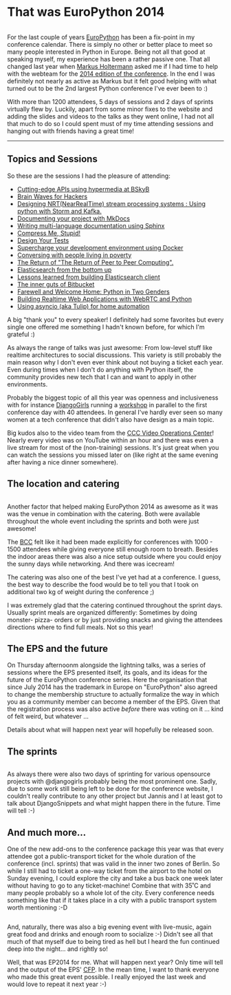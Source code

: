 # That was EuroPython 2014

<figure><img src="http://photos.h10n.me/Conferences/EuroPython-2014/i-xVdgcpc/0/XL/DSC02919-XL.jpg" alt=""></figure>

For the last couple of years [EuroPython][ep] has been a fix-point in my
conference calendar. There is simply no other or better place to meet so many
people interested in Python in Europe. Being not all that good at speaking
myself, my experience has been a rather passive one. That all changed last year
when [Markus Holtermann][mh] asked me if I had time to help with the webteam for
the [2014 edition of the conference][ep14]. In the end I was definitely not
nearly as active as Markus but it felt good helping with what turned out to be
the 2nd largest Python conference I've ever been to :)

With more than 1200 attendees, 5 days of sessions and 2 days of sprints
virtually flew by. Luckily, apart from some minor fixes to the website and
adding the slides and videos to the talks as they went online, I had not all
that much to do so I could spent must of my time attending sessions and hanging
out with friends having a great time!

---------------


## Topics and Sessions

So these are the sessions I had the pleasure of attending:

* [Cutting-edge APIs using hypermedia at BSkyB](https://ep2014.europython.eu/en/schedule/sessions/49/)
* [Brain Waves for Hackers](https://ep2014.europython.eu/en/schedule/sessions/7/)
* [Designing NRT(NearRealTim­e) stream processing systems : Using python with Storm and Kafka.](https://ep2014.europython.eu/en/schedule/sessions/111/)
* [Documenting your project with MkDocs](https://ep2014.europython.eu/en/schedule/sessions/39/)
* [Writing multi-language documentation using Sphinx](https://ep2014.europython.eu/en/schedule/sessions/99/)
* [Compress Me, Stupid!](https://ep2014.europython.eu/en/schedule/sessions/48/)
* [Design Your Tests](https://ep2014.europython.eu/en/schedule/sessions/11/)
* [Supercharge your development environment using Docker](https://ep2014.europython.eu/en/schedule/sessions/30/)
* [Conversing with people living in poverty](https://ep2014.europython.eu/en/schedule/sessions/79/)
* [The Return of "The Return of Peer to Peer Computing"­.](https://ep2014.europython.eu/en/schedule/sessions/27/)
* [Elasticsearch from the bottom up](https://ep2014.europython.eu/en/schedule/sessions/38/)
* [Lessons learned from building Elasticsearch client](https://ep2014.europython.eu/en/schedule/sessions/3/)
* [The inner guts of Bitbucket](https://ep2014.europython.eu/en/schedule/sessions/24/)
* [Farewell and Welcome Home: Python in Two Genders](https://ep2014.europython.eu/en/schedule/sessions/58/)
* [Building Realtime Web Applications with WebRTC and Python](https://ep2014.europython.eu/en/schedule/sessions/63/)
* [Using asyncio (aka Tulip) for home automation](https://ep2014.europython.eu/en/schedule/sessions/107/)

A big "thank you" to every speaker! I definitely had some favorites but every
single one offered me something I hadn't known before, for which I'm grateful :)

As always the range of talks was just awesome: From low-level stuff like
realtime architectures to social discussions. This variety is still probably the
main reason why I don't even ever think about not buying a ticket each year.
Even during times when I don't do anything with Python itself, the community
provides new tech that I can and want to apply in other environments.

Probably the biggest topic of all this year was openness and inclusiveness with
for instance [DjangoGirls][djg] running a [workshop][djgw] in parallel to the
first conference day with 40 attendees. In general I've hardly ever seen so many
women at a tech conference that didn't also have design as a main topic.

Big kudos also to the video team from the [CCC Video Operations Center][c3voc]!
Nearly every video was on YouTube within an hour and there was even a live
stream for most of the (non-training) sessions. It's just great when you can
watch the sessions you missed later on (like right at the same evening after
having a nice dinner somewhere).


## The location and catering

<figure><img src="http://photos.h10n.me/Conferences/EuroPython-2014/i-P6bm8pR/0/L/DSC02945-L.jpg" alt=""></figure>

Another factor that helped making EuroPython 2014 as awesome as it was was the
venue in combination with the catering. Both were available throughout the whole
event including the sprints and both were just awesome!

The [BCC][] felt like it had been made explicitly for conferences with 1000 -
1500 attendees while giving everyone still enough room to breath. Besides the
indoor areas there was also a nice setup outside where you could enjoy the sunny
days while networking. And there was icecream!

The catering was also one of the best I've yet had at a conference. I guess,
the best way to describe the food would be to tell you that I took on additional
two kg of weight during the conference ;)

I was extremely glad that the catering continued throughout the sprint days.
Usually sprint meals are organized differently: Sometimes by doing monster-
pizza- orders or by just providing snacks and giving the attendees directions
where to find full meals. Not so this year!



## The EPS and the future

On Thursday afternoonm alongside the lightning talks, was a series of sessions
where the EPS presented itself, its goals, and its ideas for the future of the
EuroPython conference series. Here the organisation that since July 2014 has the
trademark in Europe on "EuroPython" also agreed to change the membership
structure to actually formalize the way in which you as a community member can
become a member of the EPS. Given that the registration process was also active
*before* there was voting on it ... kind of felt weird, but whatever ...

Details about what will happen next year will hopefully be released soon.


## The sprints

<figure><img src="http://photos.h10n.me/Conferences/EuroPython-2014/i-dH5qNGf/0/L/DSC02944-L.jpg" alt=""></figure>

As always there were also two days of sprinting for various opensource projects
with @djangogirls probably being the most prominent one. Sadly, due to some
work still being left to be done for the conference website, I couldn't really
contribute to any other project but Jannis and I at least got to talk about
DjangoSnippets and what might happen there in the future. Time will tell :-)


## And much more...

One of the new add-ons to the conference package this year was that every
attendee got a public-transport ticket for the whole duration of the conference
(incl. sprints) that was valid in the inner two zones of Berlin. So while I
still had to ticket a one-way ticket from the airport to the hotel on Sunday
evening, I could explore the city and take a bus back one week later without
having to go to any ticket-machine! Combine that with 35˚C and many people
probably so a whole lot of the city. Every conference needs something like that
if it takes place in a city with a public transport system worth mentioning :-D

<figure><img src="http://photos.h10n.me/Conferences/EuroPython-2014/i-6NRKFM4/0/L/DSC02930-L.jpg" alt=""></figure>

And, naturally, there was also a big evening event with live-music, again great
food and drinks and enough room to socialize :-) Didn't see all that much of
that myself due to being tired as hell but I heard the fun continued deep into
the night... and rightly so!

Well, that was EP2014 for me. What will happen next year? Only time will tell
and the output of the EPS' [CFP][]. In the mean time, I want to thank everyone 
who made this great event possible. I really enjoyed the last week and would
love to repeat it next year :-)


[bcc]: http://bcc.berlin/en
[ep14]: https://ep2014.europython.eu
[ep]: http://europython.eu
[mh]: http://markusholtermann.eu/
[djg]: http://www.djangogirls.org/
[djgw]: http://www.djangogirls.org/europython/
[c3voc]: http://c3voc.de/
[cfp]: http://www.europython-society.org/post/75036563694/work-on-call-for-participation-for-europython-2015-has
